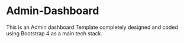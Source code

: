 # Admin-Dashboard
This is an Admin dashboard Template completely designed and coded using Bootstrap 4 as a main tech stack.
